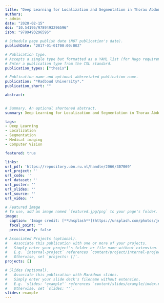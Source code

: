 ```yaml
---
title: "Deep Learning for Localization and Segmentation in Thorax Abdomen CT."
authors:
- admin
date: "2020-02-15"
doi: "10.54195/9789493296596"
isbn: "9789493296596"

# Schedule page publish date (NOT publication's date).
publishDate: "2017-01-01T00:00:00Z"

# Publication type.
# Accepts a single type but formatted as a YAML list (for Hugo requirements).
# Enter a publication type from the CSL standard.
publication_types: ["thesis"]

# Publication name and optional abbreviated publication name.
publication: "*Radboud University*."
publication_short: ""

abstract:
  

# Summary. An optional shortened abstract.
summary: Deep Learning for Localization and Segmentation in Thorax Abdomen CT.

tags:
- Deep Learning
- Localization
- Segmentation
- Medical imaging
- Computer Vision

featured: true

links:
url_pdf: 'https://repository.ubn.ru.nl/handle/2066/307069'
url_project: ''
url_code: ''
url_dataset: ''
url_poster: ''
url_slides: ''
url_source: ''
url_video: ''

# Featured image
# To use, add an image named `featured.jpg/png` to your page's folder. 
image:
  caption: 'Image credit: [**Unsplash**](https://unsplash.com/photos/jdD8gXaTZsc)'
  focal_point: ""
  preview_only: false

# Associated Projects (optional).
#   Associate this publication with one or more of your projects.
#   Simply enter your project's folder or file name without extension.
#   E.g. `internal-project` references `content/project/internal-project/index.md`.
#   Otherwise, set `projects: []`.
projects: []

# Slides (optional).
#   Associate this publication with Markdown slides.
#   Simply enter your slide deck's filename without extension.
#   E.g. `slides: "example"` references `content/slides/example/index.md`.
#   Otherwise, set `slides: ""`.
slides: example
---
```

